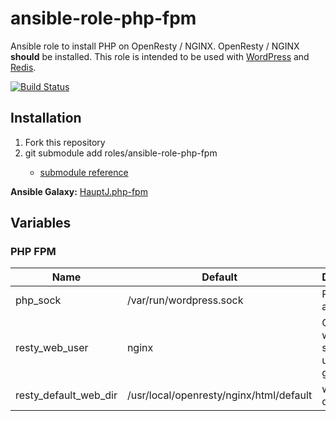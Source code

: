 # ansible-role-php-fpm
Ansible role to install PHP on OpenResty / NGINX. OpenResty / NGINX **should** be installed.
This role is intended to be used with [WordPress](https://github.com/HauptJ/ansible-role-wordpress) and [Redis](https://github.com/HauptJ/ansible-role-redis).

[![Build Status](https://travis-ci.org/HauptJ/ansible-role-php-fpm.svg?branch=master)](https://travis-ci.org/HauptJ/ansible-role-php-fpm)

## Installation
1. Fork this repository
2. git submodule add <git host> roles/ansible-role-php-fpm
    - [submodule reference](https://chrisjean.com/git-submodules-adding-using-removing-and-updating/)

**Ansible Galaxy:** [HauptJ.php-fpm](https://galaxy.ansible.com/HauptJ/php-fpm/)


## Variables

### PHP FPM

| Name 						                  | Default 							                    | Description 										        |
|-----------------------------------|-------------------------------------------|-----------------------------------------|
| php_sock                          | /var/run/wordpress.sock                   | PHP socket address                      |
| resty_web_user                    | nginx                                     | OpenResty web service user and group    |
| resty_default_web_dir             | /usr/local/openresty/nginx/html/default   | web directory                           |
